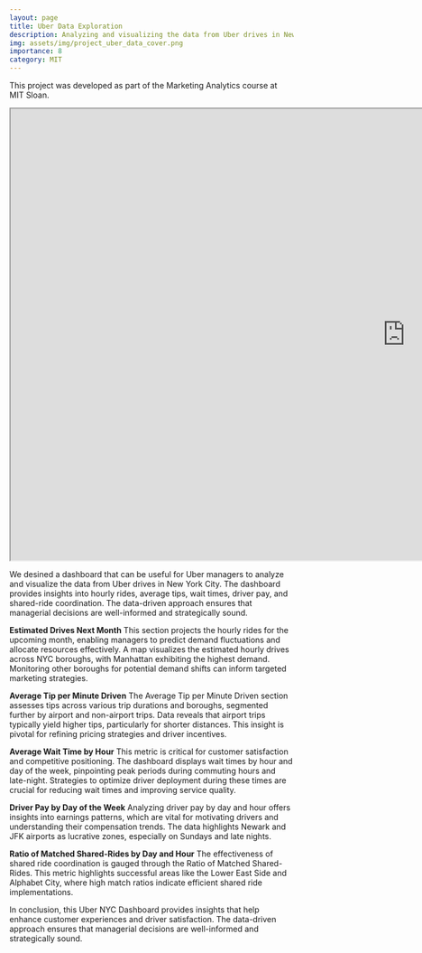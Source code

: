 ```yaml
---
layout: page
title: Uber Data Exploration
description: Analyzing and visualizing the data from Uber drives in New York City.
img: assets/img/project_uber_data_cover.png
importance: 8
category: MIT
---
```




This project was developed as part of the Marketing Analytics course at MIT Sloan.


<iframe src="https://www.maximewolf.com/projects/uber.html" width="1400" height="800"></iframe>


We desined a dashboard that can be useful for Uber managers to analyze and visualize the data from Uber drives in New York City. The dashboard provides insights into hourly rides, average tips, wait times, driver pay, and shared-ride coordination. The data-driven approach ensures that managerial decisions are well-informed and strategically sound.

**Estimated Drives Next Month**
This section projects the hourly rides for the upcoming month, enabling managers to predict demand fluctuations and allocate resources effectively. A map visualizes the estimated hourly drives across NYC boroughs, with Manhattan exhibiting the highest demand. Monitoring other boroughs for potential demand shifts can inform targeted marketing strategies.

**Average Tip per Minute Driven**
The Average Tip per Minute Driven section assesses tips across various trip durations and boroughs, segmented further by airport and non-airport trips. Data reveals that airport trips typically yield higher tips, particularly for shorter distances. This insight is pivotal for refining pricing strategies and driver incentives.

**Average Wait Time by Hour**
This metric is critical for customer satisfaction and competitive positioning. The dashboard displays wait times by hour and day of the week, pinpointing peak periods during commuting hours and late-night. Strategies to optimize driver deployment during these times are crucial for reducing wait times and improving service quality.

**Driver Pay by Day of the Week**
Analyzing driver pay by day and hour offers insights into earnings patterns, which are vital for motivating drivers and understanding their compensation trends. The data highlights Newark and JFK airports as lucrative zones, especially on Sundays and late nights.

**Ratio of Matched Shared-Rides by Day and Hour**
The effectiveness of shared ride coordination is gauged through the Ratio of Matched Shared-Rides. This metric highlights successful areas like the Lower East Side and Alphabet City, where high match ratios indicate efficient shared ride implementations.

In conclusion, this Uber NYC Dashboard provides insights that help enhance customer experiences and driver satisfaction. The data-driven approach ensures that managerial decisions are well-informed and strategically sound.